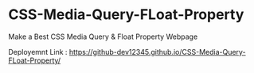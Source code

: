 # CSS-Media-Query-FLoat-Property
Make a Best CSS Media Query &amp; Float Property Webpage


Deployemnt Link : https://github-dev12345.github.io/CSS-Media-Query-FLoat-Property/
